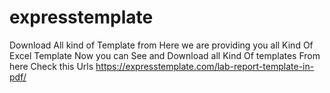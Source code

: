 # expresstemplate
Download All kind of Template from Here we are providing you all Kind Of Excel Template
Now you can See and Download all Kind Of templates From here Check this Urls https://expresstemplate.com/lab-report-template-in-pdf/
